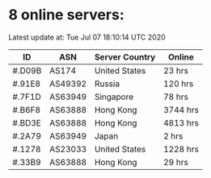 # 8 online servers:

Latest update at: Tue Jul 07 18:10:14 UTC 2020

| ID | ASN | Server Country | Online |
| -- | --- | -------------- | ------ |
| #.D09B | AS174 | United States | 23 hrs |
| #.91E8 | AS49392 | Russia | 120 hrs |
| #.7F1D | AS63949 | Singapore | 78 hrs |
| #.B6F8 | AS63888 | Hong Kong | 3744 hrs |
| #.BD3E | AS63888 | Hong Kong | 4813 hrs |
| #.2A79 | AS63949 | Japan | 2 hrs |
| #.1278 | AS23033 | United States | 1228 hrs |
| #.33B9 | AS63888 | Hong Kong | 29 hrs |

